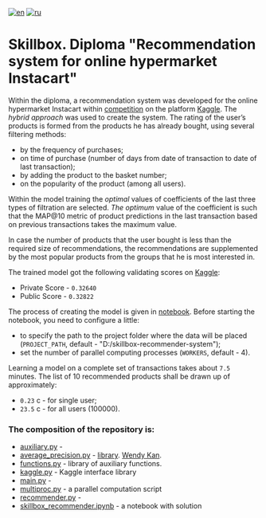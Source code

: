 [![en](https://img.shields.io/badge/lang-en-red.svg)](README.md)
[![ru](https://img.shields.io/badge/lang-ru-green.svg)](README.ru.md)
# Skillbox. Diploma "Recommendation system for online hypermarket Instacart"

Within the diploma, a recommendation system was developed for the online hypermarket Instacart within [competition](https://ww.kaggle.com/competitions/skillbox-recommender-system) on the platform [Kaggle](https://www.kaggle.com/).
The *hybrid approach* was used to create the system. The rating of the user’s products is formed from the products he has already bought, using several filtering methods:
- by the frequency of purchases;
- on time of purchase (number of days from date of transaction to date of last transaction);
- by adding the product to the basket number;
- on the popularity of the product (among all users).

Within the model training the *optimal* values of coefficients of the last three types of filtration are selected. *The optimum* value of the coefficient is such that the MAP@10 metric of product predictions in the last transaction based on previous transactions takes the maximum value.  

In case the number of products that the user bought is less than the required size of recommendations, the recommendations are supplemented by the most popular products from the groups that he is most interested in.

The trained model got the following validating scores on [Kaggle](https://www.kaggle.com/):
- Private Score - `0.32640`
- Public Score - `0.32822`

The process of creating the model is given in [notebook](skillbox_recommender.ipynb). Before starting the notebook, you need to configure a little:
- to specify the path to the project folder where the data will be placed (`PROJECT_PATH`, default - "D:/skillbox-recommender-system");
- set the number of parallel computing processes (`WORKERS`, default - 4).

Learning a model on a complete set of transactions takes about `7.5` minutes.
The list of 10 recommended products shall be drawn up of approximately:
- `0.23` c - for single user;
- `23.5` с - for all users (100000).

### The composition of the repository is: 
- [auxiliary.py](auxiliary.py) -
- [average_precision.py](average_precision.py) - [library](https://github.com/benhamner/Metrics/blob/9a637aea795dc6f2333f022b0863398de0a1ca77/Python/ml_metrics/average_precision.py). [Wendy Kan](https://github.com/wendykan).
- [functions.py](functions.py) - library of auxiliary functions.
- [kaggle.py](kaggle.py) - Kaggle interface library
- [main.py](main.py) -
- [multiproc.py](multiproc.py) - a parallel computation script
- [recommender.py](recommender.py) - 
- [skillbox_recommender.ipynb](skillbox_recommender.ipynb) - a notebook with solution
